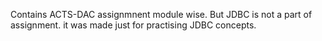 Contains ACTS-DAC assignmnent module wise.
But JDBC is not a part of assignment. it was made just for practising JDBC concepts.
